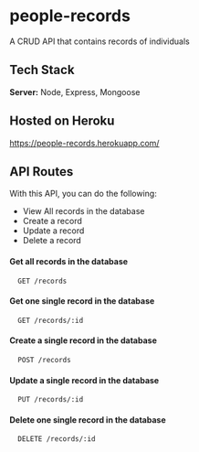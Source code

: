 # people-records
A CRUD API that contains records of individuals

## Tech Stack

**Server:** Node, Express, Mongoose

## Hosted on Heroku

https://people-records.herokuapp.com/

## API Routes

With this API, you can do the following:
- View All records in the database
- Create a record
- Update a record
- Delete a record

#### Get all records in the database

```http
  GET /records
```

#### Get one single record in the database
```http
  GET /records/:id
```

#### Create a single record in the database
```http
  POST /records
```

#### Update a single record in the database
```http
  PUT /records/:id
```

#### Delete one single record in the database
```http
  DELETE /records/:id
```
